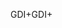 <span data-ttu-id="496ba-101">GDI+</span><span class="sxs-lookup"><span data-stu-id="496ba-101">GDI+</span></span>